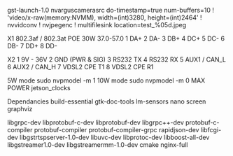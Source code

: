 gst-launch-1.0 nvarguscamerasrc do-timestamp=true num-buffers=10 ! 'video/x-raw(memory:NVMM), width=(int)3280, height=(int)2464' ! nvvidconv ! nvjpegenc ! multifilesink location=test_%05d.jpeg

X1 802.3af / 802.3at POE 30W 37.0-57.0
1 DA+
2 DA-
3 DB+
4 DC+
5 DC-
6 DB-
7 DD+
8 DD-

X2 
1 9V - 36V
2 GND (PWR & SIG)
3 RS232 TX
4 RS232 RX
5 AUX1 / CAN_L
6 AUX2 / CAN_H
7 VDSL2 CPE T1
8 VDSL2 CPE R1

5W mode
sudo nvpmodel -m 1
10W mode
sudo nvpmodel -m 0
MAX POWER
jetson_clocks

Dependancies
build-essential
gtk-doc-tools
lm-sensors
nano
screen
graphviz

libgrpc-dev libprotobuf-c-dev libprotobuf-dev
libgrpc++-dev
protobuf-c-compiler protobuf-compiler protobuf-compiler-grpc
rapidjson-dev
libfcgi-dev
libgstrtspserver-1.0-dev
libuvc-dev
libprotoc-dev
 libboost-all-dev libgstreamer1.0-dev libgstreamermm-1.0-dev cmake nginx-full


